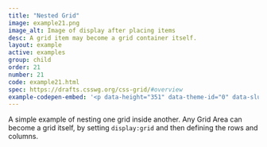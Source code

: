 ```yaml
---
title: "Nested Grid"
image: example21.png
image_alt: Image of display after placing items
desc: A grid item may become a grid container itself.
layout: example
active: examples
group: child
order: 21
number: 21
code: example21.html 
spec: https://drafts.csswg.org/css-grid/#overview
example-codepen-embed: '<p data-height="351" data-theme-id="0" data-slug-hash="NqQPBR" data-default-tab="result" data-user="rachelandrew" class="codepen">See the Pen <a href="http://codepen.io/rachelandrew/pen/NqQPBR/">Grid by Example 21: a nested Grid</a> by rachelandrew (<a href="http://codepen.io/rachelandrew">@rachelandrew</a>) on <a href="http://codepen.io">CodePen</a>.</p>'
---
```


A simple example of nesting one grid inside another. Any Grid Area can become a grid itself, by setting `display:grid` and then defining the rows and columns.
